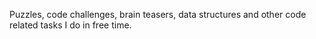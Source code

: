 Puzzles, code challenges, brain teasers, data structures and other code related tasks I do in free time.
